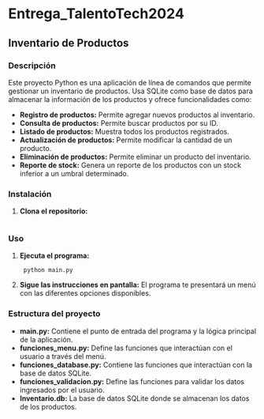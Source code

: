 # Entrega_TalentoTech2024

## Inventario de Productos

### Descripción
Este proyecto Python es una aplicación de línea de comandos que permite gestionar un inventario de productos. Usa SQLite como base de datos para almacenar la información de los productos y ofrece funcionalidades como:

* **Registro de productos:** Permite agregar nuevos productos al inventario.
* **Consulta de productos:** Permite buscar productos por su ID.
* **Listado de productos:** Muestra todos los productos registrados.
* **Actualización de productos:** Permite modificar la cantidad de un producto.
* **Eliminación de productos:** Permite eliminar un producto del inventario.
* **Reporte de stock:** Genera un reporte de los productos con un stock inferior a un umbral determinado.

### Instalación
1. **Clona el repositorio:**
   ```
   ```
### Uso
1. **Ejecuta el programa:**
   ```
    python main.py
   ```
2. **Sigue las instrucciones en pantalla:** El programa te presentará un menú con las diferentes opciones disponibles.

### Estructura del proyecto
* **main.py:** Contiene el punto de entrada del programa y la lógica principal de la aplicación.
* **funciones_menu.py:** Define las funciones que interactúan con el usuario a través del menú.
* **funciones_database.py:** Contiene las funciones que interactúan con la base de datos SQLite.
* **funciones_validacion.py:** Define las funciones para validar los datos ingresados por el usuario.
* **Inventario.db:** La base de datos SQLite donde se almacenan los datos de los productos.

